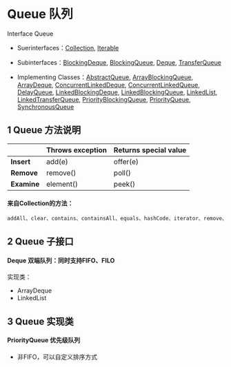 # Queue 队列

Interface Queue<E>

- Suerinterfaces：[Collection](https://docs.oracle.com/javase/7/docs/api/java/util/Collection.html)<E>, [Iterable](https://docs.oracle.com/javase/7/docs/api/java/lang/Iterable.html)<E>

- Subinterfaces：[BlockingDeque](https://docs.oracle.com/javase/7/docs/api/java/util/concurrent/BlockingDeque.html)<E>, [BlockingQueue](https://docs.oracle.com/javase/7/docs/api/java/util/concurrent/BlockingQueue.html)<E>, [Deque](https://docs.oracle.com/javase/7/docs/api/java/util/Deque.html)<E>, [TransferQueue](https://docs.oracle.com/javase/7/docs/api/java/util/concurrent/TransferQueue.html)<E>

- Implementing Classes：[AbstractQueue](https://docs.oracle.com/javase/7/docs/api/java/util/AbstractQueue.html), [ArrayBlockingQueue](https://docs.oracle.com/javase/7/docs/api/java/util/concurrent/ArrayBlockingQueue.html), [ArrayDeque](https://docs.oracle.com/javase/7/docs/api/java/util/ArrayDeque.html), [ConcurrentLinkedDeque](https://docs.oracle.com/javase/7/docs/api/java/util/concurrent/ConcurrentLinkedDeque.html), [ConcurrentLinkedQueue](https://docs.oracle.com/javase/7/docs/api/java/util/concurrent/ConcurrentLinkedQueue.html), [DelayQueue](https://docs.oracle.com/javase/7/docs/api/java/util/concurrent/DelayQueue.html), [LinkedBlockingDeque](https://docs.oracle.com/javase/7/docs/api/java/util/concurrent/LinkedBlockingDeque.html), [LinkedBlockingQueue](https://docs.oracle.com/javase/7/docs/api/java/util/concurrent/LinkedBlockingQueue.html), [LinkedList](https://docs.oracle.com/javase/7/docs/api/java/util/LinkedList.html), [LinkedTransferQueue](https://docs.oracle.com/javase/7/docs/api/java/util/concurrent/LinkedTransferQueue.html), [PriorityBlockingQueue](https://docs.oracle.com/javase/7/docs/api/java/util/concurrent/PriorityBlockingQueue.html), [PriorityQueue](https://docs.oracle.com/javase/7/docs/api/java/util/PriorityQueue.html), [SynchronousQueue](https://docs.oracle.com/javase/7/docs/api/java/util/concurrent/SynchronousQueue.html)

  

## 1 Queue<E> 方法说明

|             | **Throws exception** | **Returns special value** |
| ----------- | -------------------- | ------------------------- |
| **Insert**  | add(e)               | offer(e)                  |
| **Remove**  | remove()             | poll()                    |
| **Examine** | element()            | peek()                    |

#### 来自Collection<E>的方法：

``` java
addAll、clear、contains、containsAll、equals、hashCode、iterator、remove、removeAll、size、toArray
```



## 2 Queue 子接口

#### Deque 双端队列：同时支持FIFO、FILO

实现类：

- ArrayDeque
- LinkedList



## 3 Queue 实现类

#### PriorityQueue 优先级队列

- 非FIFO，可以自定义排序方式